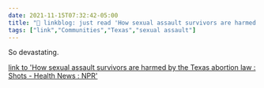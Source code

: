 ```yaml
---
date: 2021-11-15T07:32:42-05:00
title: "🔗 linkblog: just read 'How sexual assault survivors are harmed by the Texas abortion law : Shots - Health News : NPR'"
tags: ["link","Communities","Texas","sexual assault"]
---
```

So devastating.
 
[link to 'How sexual assault survivors are harmed by the Texas abortion law : Shots - Health News : NPR'](https://www.npr.org/sections/health-shots/2021/11/15/1054710917/texas-abortion-law-harm-sexual-assault-survivors)
